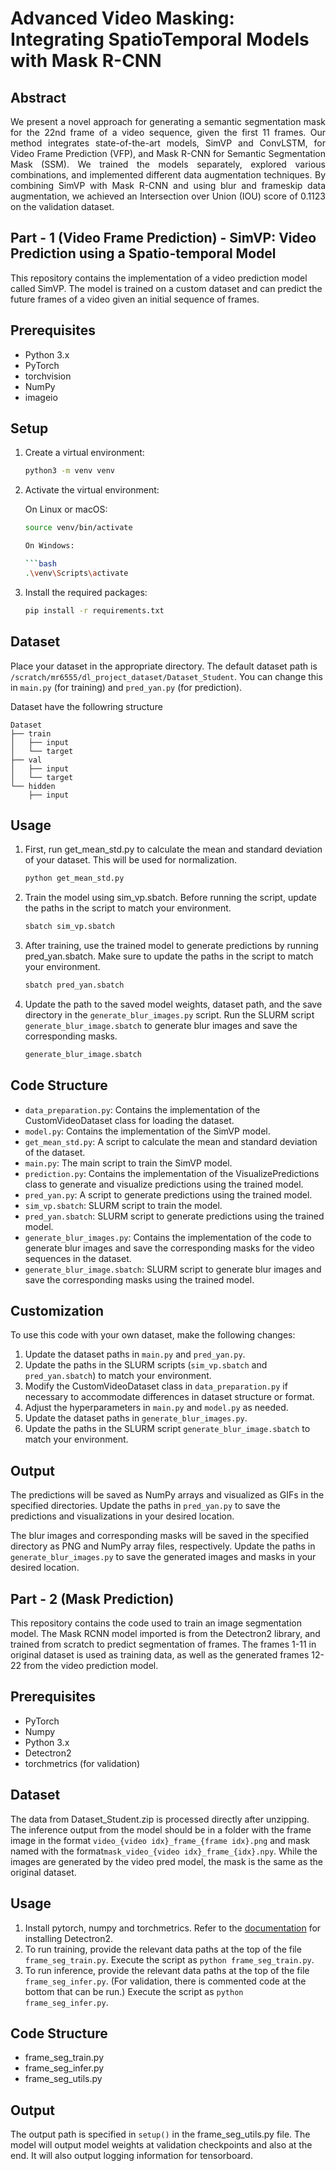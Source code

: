 # Advanced Video Masking: Integrating SpatioTemporal Models with Mask R-CNN

## Abstract
<p align="justify">
We present a novel approach for generating a semantic segmentation mask for the 22nd frame of a video sequence, given the first 11 frames. Our method integrates state-of-the-art models, SimVP and ConvLSTM, for Video Frame Prediction (VFP), and Mask R-CNN for Semantic Segmentation Mask (SSM). We trained the models separately, explored various combinations, and implemented different data augmentation techniques. By combining SimVP with Mask R-CNN and using blur and frameskip data augmentation, we achieved an Intersection over Union (IOU) score of 0.1123 on the validation dataset.

## Part - 1 (Video Frame Prediction) - SimVP: Video Prediction using a Spatio-temporal Model

This repository contains the implementation of a video prediction model called SimVP. The model is trained on a custom dataset and can predict the future frames of a video given an initial sequence of frames.

## Prerequisites

- Python 3.x
- PyTorch
- torchvision
- NumPy
- imageio

## Setup

1. Create a virtual environment:

   ```bash
   python3 -m venv venv

2. Activate the virtual environment:

    On Linux or macOS:

    ```bash
    source venv/bin/activate

    On Windows:
   
    ```bash
    .\venv\Scripts\activate

3. Install the required packages:

    ```bash
    pip install -r requirements.txt

## Dataset

Place your dataset in the appropriate directory. The default dataset path is `/scratch/mr6555/dl_project_dataset/Dataset_Student`. You can change this in `main.py` (for training) and `pred_yan.py` (for prediction).

Dataset have the followring structure

    Dataset
    ├── train
    │   ├── input
    │   └── target
    ├── val
    │   ├── input
    │   └── target
    └── hidden
        ├── input

## Usage

1. First, run get_mean_std.py to calculate the mean and standard deviation of your dataset. This will be used for normalization.

   ```bash
   python get_mean_std.py
   ```
2. Train the model using sim_vp.sbatch. Before running the script, update the paths in the script to match your environment.

   ```bash
   sbatch sim_vp.sbatch
   ```

3. After training, use the trained model to generate predictions by running pred_yan.sbatch. Make sure to update the paths in the script to match your environment.

   ```bash
   sbatch pred_yan.sbatch
   ```

4. Update the path to the saved model weights, dataset path, and the save directory in the `generate_blur_images.py` script. Run the SLURM script `generate_blur_image.sbatch` to generate blur images and save the corresponding masks.

   ```bash
   generate_blur_image.sbatch
   ```
   

## Code Structure

- `data_preparation.py`: Contains the implementation of the CustomVideoDataset class for loading the dataset.
- `model.py`: Contains the implementation of the SimVP model.
- `get_mean_std.py`: A script to calculate the mean and standard deviation of the dataset.
- `main.py`: The main script to train the SimVP model.
- `prediction.py`: Contains the implementation of the VisualizePredictions class to generate and visualize predictions using the trained model.
- `pred_yan.py`: A script to generate predictions using the trained model.
- `sim_vp.sbatch`: SLURM script to train the model.
- `pred_yan.sbatch`: SLURM script to generate predictions using the trained model.
- `generate_blur_images.py`: Contains the implementation of the code to generate blur images and save the corresponding masks for the video sequences in the dataset.
- `generate_blur_image.sbatch`: SLURM script to generate blur images and save the corresponding masks using the trained model.

## Customization

To use this code with your own dataset, make the following changes:

1. Update the dataset paths in `main.py` and `pred_yan.py`.
2. Update the paths in the SLURM scripts (`sim_vp.sbatch` and `pred_yan.sbatch`) to match your environment.
3. Modify the CustomVideoDataset class in `data_preparation.py` if necessary to accommodate differences in dataset structure or format.
4. Adjust the hyperparameters in `main.py` and `model.py` as needed.
5. Update the dataset paths in `generate_blur_images.py`.
6. Update the paths in the SLURM script `generate_blur_image.sbatch` to match your environment.


## Output

The predictions will be saved as NumPy arrays and visualized as GIFs in the specified directories. Update the paths in `pred_yan.py` to save the predictions and visualizations in your desired location.

The blur images and corresponding masks will be saved in the specified directory as PNG and NumPy array files, respectively. Update the paths in `generate_blur_images.py` to save the generated images and masks in your desired location.


## Part - 2 (Mask Prediction)

This repository contains the code used to train an image segmentation model. The Mask RCNN model imported is from the Detectron2 library, and trained from scratch to predict segmentation of frames. The frames 1-11 in original dataset is used as training data, as well as the generated frames 12-22 from the video prediction model. 

## Prerequisites

- PyTorch
- Numpy
- Python 3.x
- Detectron2
- torchmetrics (for validation)

## Dataset

The data from Dataset_Student.zip is processed directly after unzipping.
The inference output from the model should be in a folder with the frame image in the format `video_{video idx}_frame_{frame idx}.png` and mask named with the format`mask_video_{video idx}_frame_{idx}.npy`. While the images are generated by the video pred model, the mask is the same as the original dataset.

## Usage

1. Install pytorch, numpy and torchmetrics. Refer to the [documentation](https://detectron2.readthedocs.io/en/latest/tutorials/install.html) for installing Detectron2.
2. To run training, provide the relevant data paths at the top of the file `frame_seg_train.py`. Execute the script as `python frame_seg_train.py`.
3. To run inference, provide the relevant data paths at the top of the file `frame_seg_infer.py`. (For validation, there is commented code at the bottom that can be run.) Execute the script as `python frame_seg_infer.py`. 


## Code Structure

- frame_seg_train.py
- frame_seg_infer.py
- frame_seg_utils.py


## Output

The output path is specified in `setup()` in the frame_seg_utils.py file. The model will output model weights at validation checkpoints and also at the end. It will also output logging information for tensorboard.
